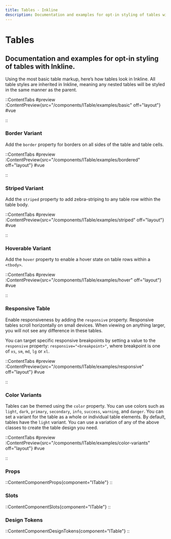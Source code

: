 ```yaml
---
title: Tables - Inkline
description: Documentation and examples for opt-in styling of tables with Inkline.
---
```


# Tables
## Documentation and examples for opt-in styling of tables with Inkline.

Using the most basic table markup, here’s how tables look in Inkline. All table styles are inherited in Inkline, meaning any nested tables will be styled in the same manner as the parent.

::ContentTabs
#preview
:ContentPreview{src="/components/ITable/examples/basic" off="layout"}
#vue
<!-- Autodocs{src="@inkline/inkline/components/ITable/examples/basic.vue" lang="vue"} -->
::

[//]: # (::ContentAlert)
[//]: # (If your tables require more features such as sorting, filtering and rendering, you might want to take a look at the [Datatable]&#40;/docs/components/datatable&#41; component.)
[//]: # (::)

### Border Variant
Add the `border` property for borders on all sides of the table and table cells.

::ContentTabs
#preview
:ContentPreview{src="/components/ITable/examples/bordered" off="layout"}
#vue
<!-- Autodocs{src="@inkline/inkline/components/ITable/examples/bordered.vue" lang="vue"} -->
::

### Striped Variant
Add the `striped` property to add zebra-striping to any table row within the table body.

::ContentTabs
#preview
:ContentPreview{src="/components/ITable/examples/striped" off="layout"}
#vue
<!-- Autodocs{src="@inkline/inkline/components/ITable/examples/striped.vue" lang="vue"} -->
::

### Hoverable Variant
Add the `hover` property to enable a hover state on table rows within a `<tbody>`.

::ContentTabs
#preview
:ContentPreview{src="/components/ITable/examples/hover" off="layout"}
#vue
<!-- Autodocs{src="@inkline/inkline/components/ITable/examples/hover.vue" lang="vue"} -->
::

### Responsive Table
Enable responsiveness by adding the `responsive` property. Responsive tables scroll horizontally on small devices. When viewing on anything larger, you will not see any difference in these tables.

You can target specific responsive breakpoints by setting a value to the `responsive` property: `responsive="<breakpoint>"`, where breakpoint is one of `xs`, `sm`, `md`, `lg` or `xl`.

::ContentTabs
#preview
:ContentPreview{src="/components/ITable/examples/responsive" off="layout"}
#vue
<!-- Autodocs{src="@inkline/inkline/components/ITable/examples/responsive.vue" lang="vue"} -->
::

### Color Variants
Tables can be themed using the `color` property. You can use colors such as `light`, `dark`, `primary`, `secondary`, `info`, `success`, `warning`, and `danger`. You can set a variant for the table as a whole or individual table elements. By default, tables have the `light` variant. You can use a variation of any of the above classes to create the table design you need.

::ContentTabs
#preview
:ContentPreview{src="/components/ITable/examples/color-variants" off="layout"}
#vue
<!-- Autodocs{src="@inkline/inkline/components/ITable/examples/color-variants.vue" lang="vue"} -->
::

### Props
::ContentComponentProps{component="ITable"}
::

### Slots
::ContentComponentSlots{component="ITable"}
::

### Design Tokens
::ContentComponentDesignTokens{component="ITable"}
::
